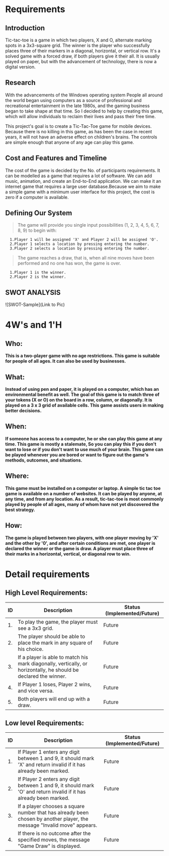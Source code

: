 # Requirements
## Introduction
<p>Tic-tac-toe is a game in which two players, X and O, alternate marking spots in a 3x3-square grid. The winner is the player who successfully places three of their markers in a diagonal, horizontal, or vertical row. It's a solved game with a forced draw, if both players give it their all. It is usually played on paper, but with the advancement of technology, there is now a digital version.</p>

## Research
<p>With the advancements of the Windows operating system People all around the world began using computers as a source of professional and recreational entertainment in the late 1980s, and the gaming business began to take shape at that time. So I decided to help by creating this game, which will allow individuals to reclaim their lives and pass their free time.</p>

<p>This project's goal is to create a Tic-Tac-Toe game for mobile devices. Because there is no killing in this game, as has been the case in recent years, it will not have an adverse effect on children's brains. The controls are simple enough that anyone of any age can play this game.</p>

## Cost and Features and Timeline
<p>The cost of the game is decided by the No. of participants requirements. It can be modelled as a game that requires a lot of software. We can add music, animation, and create an End-to-End application. We can make it an internet game that requires a large user database.Because we aim to make a simple game with a minimum user interface for this project, the cost is zero if a computer is available.</p>

## Defining Our System
><p>The game will provide you single input possibilities (1, 2, 3, 4, 5, 6, 7, 8, 9) to begin with:</p>
      1.Player 1 will be assigned 'X' and Player 2 will be assigned 'O'.
      2.Player 1 selects a location by pressing entering the number.
      3.Player 2 selects a location by pressing entering the number.
><p>The game reaches a draw, that is, when all nine moves have been performed and no one has won, the game is over.</p>
      1.Player 1 is the winner.
      2.Player 2 is the winner.
## SWOT ANALYSIS
![SWOT-Sample](Link to Pic)

# 4W&#39;s and 1&#39;H

## Who:

**This is a two-player game with no age restrictions. This game is suitable for people of all ages. It can also be used by businesses.**

## What:

**Instead of using pen and paper, it is played on a computer, which has an environmental benefit as well. The goal of this game is to match three of your tokens (X or O) on the board in a row, column, or diagonally. It is played on a 3 x 3 grid of available cells. This game assists users in making better decisions.**

## When:

**If someone has access to a computer, he or she can play this game at any time. This game is mostly a stalemate, So you can play this if you don't want to lose or if you don't want to use much of your brain. This game can be played whenever you are bored or want to figure out the game's methods, outcomes, and situations.**

## Where:

**This game must be installed on a computer or laptop. A simple tic tac toe game is available on a number of websites. It can be played by anyone, at any time, and from any location. As a result, tic-tac-toe is most commonly played by people of all ages, many of whom have not yet discovered the best strategy.**

## How:

**The game is played between two players, with one player moving by 'X' and the other by '0', and after certain conditions are met, one player is declared the winner or the game is draw. A player must place three of their marks in a horizontal, vertical, or diagonal row to win.**

# Detail requirements
## High Level Requirements:

ID | Description | Status (Implemented/Future)
|---|---|---|
1. | To play the game, the player must see a 3x3 grid. | Future
2. | The player should be able to place the mark in any square of his choice. | Future
3. | If a player is able to match his mark diagonally, vertically, or horizontally, he should be declared the winner. | Future
4. | If Player 1 loses, Player 2 wins, and vice versa. | Future
5. | Both players will end up with a draw. | Future
   


##  Low level Requirements:
 
ID | Description | Status (Implemented/Future)
|---|---|---|
1. | If Player 1 enters any digit between 1 and 9, it should mark 'X' and return invalid if it has already been marked. | Future
2. | If Player 2 enters any digit between 1 and 9, it should mark 'O' and return invalid if it has already been marked. | Future
3. | If a player chooses a square number that has already been chosen by another player, the message "Invalid move" appears. | Future
4. | If there is no outcome after the specified moves, the message "Game Draw" is displayed. | Future

